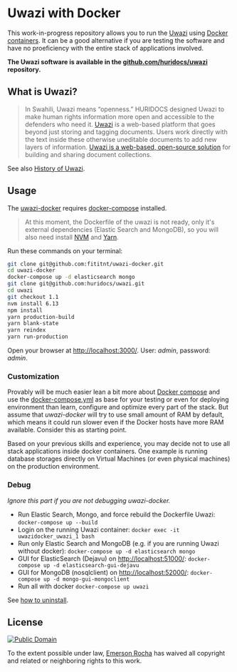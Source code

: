 # Uwazi with Docker
This work-in-progress repository allows you to run the
[Uwazi](http://www.uwazi.io) using [Docker containers](https://docker.com). It
can be a good alternative if you are testing the software and have no
proeficiency with the entire stack of applications involved.

**The Uwazi software is available in the [github.com/huridocs/uwazi](https://github.com/huridocs/uwazi/)
repository.**

## What is Uwazi?

> In Swahili, Uwazi means “openness.” HURIDOCS designed Uwazi to make human rights
information more open and accessible to the defenders who need it.
[Uwazi](http://www.uwazi.io) is a web-based platform that goes beyond just
storing and tagging documents. Users work directly with the text inside these
otherwise uneditable documents to add new layers of information.
[Uwazi is a web-based, open-source solution](https://github.com/huridocs/uwazi/)
for building and sharing document collections.

See also [History of Uwazi](https://github.com/huridocs/uwazi/wiki/History-of-Uwazi).

## Usage
The [uwazi-docker](https://github.com/fititnt/uwazi-docker) requires
[docker-compose](https://docs.docker.com/compose/install/) installed.

> At this moment, the Dockerfile of the uwazi is not ready, only it's external
> dependencies (Elastic Search and MongoDB), so you will also need install
[NVM](https://github.com/creationix/nvm) and [Yarn](https://yarnpkg.com/).

Run these commands on your terminal:

```bash
git clone git@github.com:fititnt/uwazi-docker.git
cd uwazi-docker
docker-compose up -d elasticsearch mongo
git clone git@github.com:huridocs/uwazi.git
cd uwazi
git checkout 1.1
nvm install 6.13
npm install
yarn production-build
yarn blank-state
yarn reindex
yarn run-production
```

Open your browser at <http://localhost:3000/>. User: _admin_, password: _admin_.

### Customization
Provably will be much easier lean a bit more about
[Docker compose](https://docs.docker.com/compose/overview/) and use the
[docker-compose.yml](docker-compose.yml) as base for your testing or
even for deploying environment than learn, configure and optimize every
part of the stack. But assume that _uwazi-docker_ will try to use small
amount of RAM by default, which means it could run slower even if the Docker
hosts have more RAM available. Consider this as starting point.

Based on your previous skills and experience, you may decide not to use
all stack applications inside docker containers. One example is running
database storages directly on Virtual Machines (or even physical machines)
on the production environment.

### Debug

_Ignore this part if you are not debugging uwazi-docker._

- Run Elastic Search, Mongo, and force rebuild the Dockerfile Uwazi: `docker-compose up --build`
- Login on the running Uwazi container: `docker exec -it uwazidocker_uwazi_1 bash`
- Run only Elastic Search and MongoDB (e.g. if you are running Uwazi without docker): `docker-compose up -d elasticsearch mongo`
- GUI for ElasticSearch (Dejavu) on <http://localhost:51000/>: `docker-compose up -d elasticsearch-gui-dejavu`
- GUI for MongoDB (nosqlclient) on <http://localhost:52000/>: `docker-compose up -d mongo-gui-mongoclient`
- Run all with docker `docker-compose up uwazi`
<!-- - Initialize databases (Run this first time): `docker-compose build` and then `docker-compose run -e IS_FIRST_RUN=true uwazi`-->
<!-- - Run all with docker `docker-compose up uwazi --build` -->


See [how to uninstall](uninstall.md).

## License

[![Public Domain](https://i.creativecommons.org/p/zero/1.0/88x31.png)](UNLICENSE)

To the extent possible under law, [Emerson Rocha](https://github.com/fititnt)
has waived all copyright and related or neighboring rights to this work.
